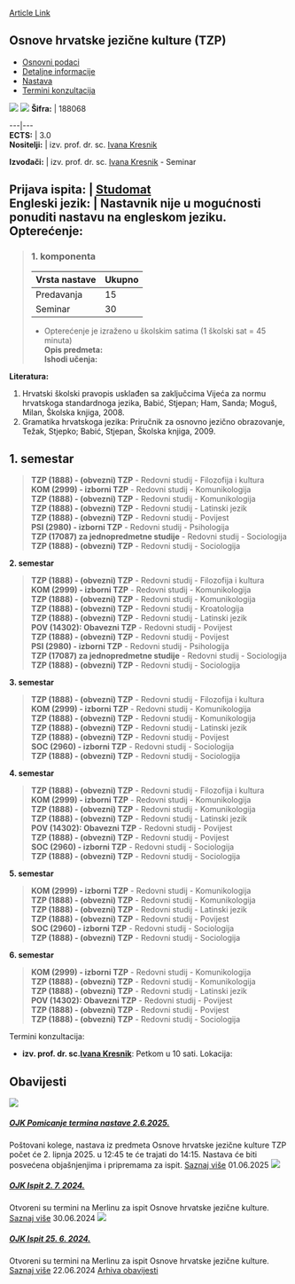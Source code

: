 [Article Link](https://www.fhs.hr/predmet/ohjkt_a)

## Osnove hrvatske jezične kulture (TZP)
  * [Osnovni podaci](https://www.fhs.hr/predmet/ohjkt_a#v1id-523789_239087_1_0 "Osnovni podaci")
  * [Detaljne informacije](https://www.fhs.hr/predmet/ohjkt_a#v1id-523789_239087_1_1 "Detaljne informacije")
  * [Nastava](https://www.fhs.hr/predmet/ohjkt_a#v1id-523789_239087_1_2 "Nastava")
  * [Termini konzultacija](https://www.fhs.hr/predmet/ohjkt_a#v1id-523789_239087_1_3 "Termini konzultacija")


[![](https://www.fhs.hr/img/flags/gif/hr.gif)](https://www.fhs.hr/predmet/ohjkt_a) [![](https://www.fhs.hr/img/flags/gif/gb.gif)](https://www.fhs.hr/en/course/bclc_d)
**Šifra:** |  188068  
  
---|---  
**ECTS:** |  3.0   
**Nositelji:** |  izv. prof. dr. sc. [Ivana Kresnik](https://www.fhs.hr/djelatnik/ivana.kresnik)   
  
**Izvođači:** |  izv. prof. dr. sc. [Ivana Kresnik](https://www.fhs.hr/djelatnik/ivana.kresnik) - Seminar  
  
**Prijava ispita:** |  [Studomat](http://www.isvu.hr/studomat)  
**Engleski jezik:** |  Nastavnik nije u mogućnosti ponuditi nastavu na engleskom jeziku.   
**Opterećenje:**  
---  
> ### 1. komponenta
> | Vrsta nastave | Ukupno  
> ---|---  
> Predavanja | 15  
> Seminar | 30  
> * Opterećenje je izraženo u školskim satima (1 školski sat = 45 minuta)   
**Opis predmeta:**  
> **Ishodi učenja:**  

  
**Literatura:**  
  1. Hrvatski školski pravopis usklađen sa zaključcima Vijeća za normu hrvatskoga standardnoga jezika, Babić, Stjepan; Ham, Sanda; Moguš, Milan, Školska knjiga, 2008. 
  2. Gramatika hrvatskoga jezika: Priručnik za osnovno jezično obrazovanje, Težak, Stjepko; Babić, Stjepan, Školska knjiga, 2009. 

  
**1. semestar**  
---  
> **TZP (1888) - (obvezni) TZP** - Redovni studij - Filozofija i kultura  
>  **KOM (2999) - izborni TZP** - Redovni studij - Komunikologija  
>  **TZP (1888) - (obvezni) TZP** - Redovni studij - Komunikologija  
>  **TZP (1888) - (obvezni) TZP** - Redovni studij - Latinski jezik  
>  **TZP (1888) - (obvezni) TZP** - Redovni studij - Povijest  
>  **PSI (2980) - izborni TZP** - Redovni studij - Psihologija  
>  **TZP (17087) za jednopredmetne studije** - Redovni studij - Sociologija  
>  **TZP (1888) - (obvezni) TZP** - Redovni studij - Sociologija  
>   
  
**2. semestar**  
> **TZP (1888) - (obvezni) TZP** - Redovni studij - Filozofija i kultura  
>  **KOM (2999) - izborni TZP** - Redovni studij - Komunikologija  
>  **TZP (1888) - (obvezni) TZP** - Redovni studij - Komunikologija  
>  **TZP (1888) - (obvezni) TZP** - Redovni studij - Kroatologija  
>  **TZP (1888) - (obvezni) TZP** - Redovni studij - Latinski jezik  
>  **POV (14302): Obavezni TZP** - Redovni studij - Povijest  
>  **TZP (1888) - (obvezni) TZP** - Redovni studij - Povijest  
>  **PSI (2980) - izborni TZP** - Redovni studij - Psihologija  
>  **TZP (17087) za jednopredmetne studije** - Redovni studij - Sociologija  
>  **TZP (1888) - (obvezni) TZP** - Redovni studij - Sociologija  
>   
  
**3. semestar**  
> **TZP (1888) - (obvezni) TZP** - Redovni studij - Filozofija i kultura  
>  **KOM (2999) - izborni TZP** - Redovni studij - Komunikologija  
>  **TZP (1888) - (obvezni) TZP** - Redovni studij - Komunikologija  
>  **TZP (1888) - (obvezni) TZP** - Redovni studij - Latinski jezik  
>  **TZP (1888) - (obvezni) TZP** - Redovni studij - Povijest  
>  **SOC (2960) - izborni TZP** - Redovni studij - Sociologija  
>  **TZP (1888) - (obvezni) TZP** - Redovni studij - Sociologija  
>   
  
**4. semestar**  
> **TZP (1888) - (obvezni) TZP** - Redovni studij - Filozofija i kultura  
>  **KOM (2999) - izborni TZP** - Redovni studij - Komunikologija  
>  **TZP (1888) - (obvezni) TZP** - Redovni studij - Komunikologija  
>  **TZP (1888) - (obvezni) TZP** - Redovni studij - Latinski jezik  
>  **POV (14302): Obavezni TZP** - Redovni studij - Povijest  
>  **TZP (1888) - (obvezni) TZP** - Redovni studij - Povijest  
>  **SOC (2960) - izborni TZP** - Redovni studij - Sociologija  
>  **TZP (1888) - (obvezni) TZP** - Redovni studij - Sociologija  
>   
  
**5. semestar**  
> **KOM (2999) - izborni TZP** - Redovni studij - Komunikologija  
>  **TZP (1888) - (obvezni) TZP** - Redovni studij - Komunikologija  
>  **TZP (1888) - (obvezni) TZP** - Redovni studij - Latinski jezik  
>  **TZP (1888) - (obvezni) TZP** - Redovni studij - Povijest  
>  **SOC (2960) - izborni TZP** - Redovni studij - Sociologija  
>  **TZP (1888) - (obvezni) TZP** - Redovni studij - Sociologija  
>   
  
**6. semestar**  
> **KOM (2999) - izborni TZP** - Redovni studij - Komunikologija  
>  **TZP (1888) - (obvezni) TZP** - Redovni studij - Komunikologija  
>  **TZP (1888) - (obvezni) TZP** - Redovni studij - Latinski jezik  
>  **POV (14302): Obavezni TZP** - Redovni studij - Povijest  
>  **TZP (1888) - (obvezni) TZP** - Redovni studij - Povijest  
>  **TZP (1888) - (obvezni) TZP** - Redovni studij - Sociologija  
>   
Termini konzultacija: 
  * **izv. prof. dr. sc.[Ivana Kresnik](https://www.fhs.hr/djelatnik/ivana.kresnik)**: 
Petkom u 10 sati.
Lokacija: 


## Obavijesti
[ ![](https://www.fhs.hr/_pub/themes_static/hrstud2024/default/img/default_news.jpg) ](https://www.fhs.hr/predmet/ohjkt_a?@=21t9l#news_114080)
#####  [OJK Pomicanje termina nastave 2.6.2025.](https://www.fhs.hr/predmet/ohjkt_a?@=21t9l#news_114080)
Poštovani kolege, nastava iz predmeta Osnove hrvatske jezične kulture TZP počet će 2. lipnja 2025. u 12:45 te će trajati do 14:15. Nastava će biti posvećena objašnjenjima i pripremama za ispit. 
[Saznaj više](https://www.fhs.hr/predmet/ohjkt_a?@=21t9l#news_114080)
01.06.2025
[ ![](https://www.fhs.hr/_pub/themes_static/hrstud2024/default/img/default_news.jpg) ](https://www.fhs.hr/predmet/ohjkt_a?@=21na9#news_114080)
#####  [OJK Ispit 2. 7. 2024.](https://www.fhs.hr/predmet/ohjkt_a?@=21na9#news_114080)
Otvoreni su termini na Merlinu za ispit Osnove hrvatske jezične kulture. 
[Saznaj više](https://www.fhs.hr/predmet/ohjkt_a?@=21na9#news_114080)
30.06.2024
[ ![](https://www.fhs.hr/_pub/themes_static/hrstud2024/default/img/default_news.jpg) ](https://www.fhs.hr/predmet/ohjkt_a?@=21n98#news_114080)
#####  [OJK Ispit 25. 6. 2024.](https://www.fhs.hr/predmet/ohjkt_a?@=21n98#news_114080)
Otvoreni su termini na Merlinu za ispit Osnove hrvatske jezične kulture. 
[Saznaj više](https://www.fhs.hr/predmet/ohjkt_a?@=21n98#news_114080)
22.06.2024
[Arhiva obavijesti](https://www.fhs.hr/predmet/ohjkt_a?@=215m9#news_114080 "Arhiva obavijesti")

